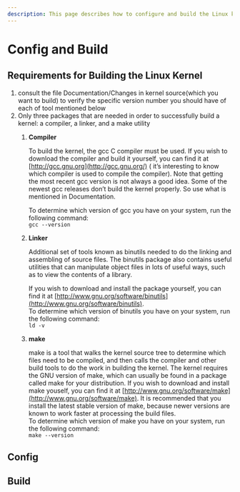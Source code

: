 ```yaml
---
description: This page describes how to configure and build the Linux kernel.
---
```


# Config and Build

## Requirements for Building the Linux Kernel

1. consult the file Documentation/Changes in kernel source(which you want to build) to verify the specific version number you should have of each of tool mentioned below
2. Only three packages that are needed in order to successfully build a kernel: a compiler, a linker, and a make utility
   1.  **Compiler**

       To build the kernel, the gcc C compiler must be used. If you wish to download the compiler and build it yourself, you can find it at [http://gcc.gnu.org](http://gcc.gnu.org/) ( it’s interesting to know which compiler is used to compile the compiler). Note that getting the most recent gcc version is not always a good idea. Some of the newest gcc releases don’t build the kernel properly. So use what is mentioned in Documentation.

       To determine which version of gcc you have on your system, run the following command:\
       `gcc --version`
   2.  **Linker**

       Additional set of tools known as binutils needed to do the linking and assembling of source files. The binutils package also contains useful utilities that can manipulate object files in lots of useful ways, such as to view the contents of a library.

       If you wish to download and install the package yourself, you can find it at [http://www.gnu.org/software/binutils](http://www.gnu.org/software/binutils). \
       To determine which version of binutils you have on your system, run the following command:\
       `ld -v`
   3.  **make**

       make is a tool that walks the kernel source tree to determine which files need to be compiled, and then calls the compiler and other build tools to do the work in building the kernel. The kernel requires the GNU version of make, which can usually be found in a package called make for your distribution. If you wish to download and install make youself, you can find it at [http://www.gnu.org/software/make](http://www.gnu.org/software/make). It is recommended that you install the latest stable version of make, because newer versions are known to work faster at processing the build files. \
       To determine which version of make you have on your system, run the following command: \
       `make --version`

## Config

## Build

